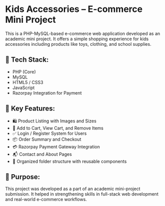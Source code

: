 # Kids Accessories – E-commerce Mini Project

This is a PHP-MySQL-based e-commerce web application developed as an academic mini project. It offers a simple shopping experience for kids accessories including products like toys, clothing, and school supplies.

## 🔧 Tech Stack:
- PHP (Core)
- MySQL
- HTML5 / CSS3
- JavaScript
- Razorpay Integration for Payment

## 🎯 Key Features:
- 🛍️ Product Listing with Images and Sizes
- 🛒 Add to Cart, View Cart, and Remove Items
- ✅ Login / Register System for Users
- 📦 Order Summary and Checkout
- 💳 Razorpay Payment Gateway Integration
- 📬 Contact and About Pages
- 📁 Organized folder structure with reusable components

## 📌 Purpose:
This project was developed as a part of an academic mini-project submission. It helped in strengthening skills in full-stack web development and real-world e-commerce workflows.


